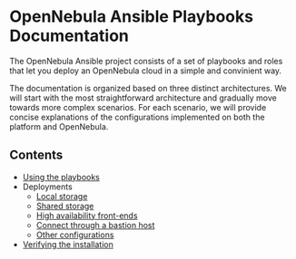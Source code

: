 # OpenNebula Ansible Playbooks Documentation

The OpenNebula Ansible project consists of a set of playbooks and roles that let you deploy an OpenNebula cloud in a simple and convinient way.

The documentation is organized based on three distinct architectures. We will start with the most straightforward architecture and gradually move towards more complex scenarios. For each scenario, we will provide concise explanations of the configurations implemented on both the platform and OpenNebula.

## Contents

* [Using the playbooks](sys_use)
* Deployments
  * [Local storage](arch_single_local)
  * [Shared storage](arch_single_shared)
  * [High availability front-ends](arch_ha)
  * [Connect through a bastion host](arch_bastion)
  * [Other configurations](arch_other)
* [Verifying the installation](sys_verify)